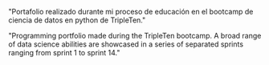 "Portafolio realizado durante mi proceso de educación en el bootcamp de ciencia de datos en python de TripleTen."

"Programming portfolio made during the TripleTen bootcamp. A broad range of data science abilities are showcased in a series of separated sprints ranging from sprint 1 to sprint 14."
